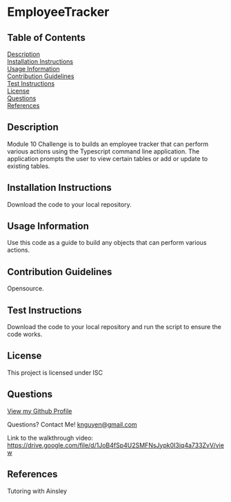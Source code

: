# EmployeeTracker

## Table of Contents
[Description](#description)<br />
[Installation Instructions](#installation-instructions)<br />
[Usage Information](#usage-information)<br />
[Contribution Guidelines](#contribution-guidelines)<br />
[Test Instructions](#test-instructions)<br />
[License](#license)<br />
[Questions](#questions)<br />
[References](#references)<br />

## Description
Module 10 Challenge is to builds an employee tracker that can perform various actions using the Typescript command line application. The application prompts the user to view certain tables or add or update to existing tables. 

## Installation Instructions
Download the code to your local repository.

## Usage Information
Use this code as a guide to build any objects that can perform various actions. 

## Contribution Guidelines
Opensource.

## Test Instructions
Download the code to your local repository and run the script to ensure the code works.

## License
This project is licensed under ISC

## Questions
[View my Github Profile](https://github.com/ProgramWithKimta/EmployeeTracker.git)

Questions? Contact Me! [knguyen@gmail.com](mailto:knguyen@gmail.com)

Link to the walkthrough video: https://drive.google.com/file/d/1JoB4fSp4U2SMFNsJypk0I3iq4a733ZvV/view

## References
Tutoring with Ainsley